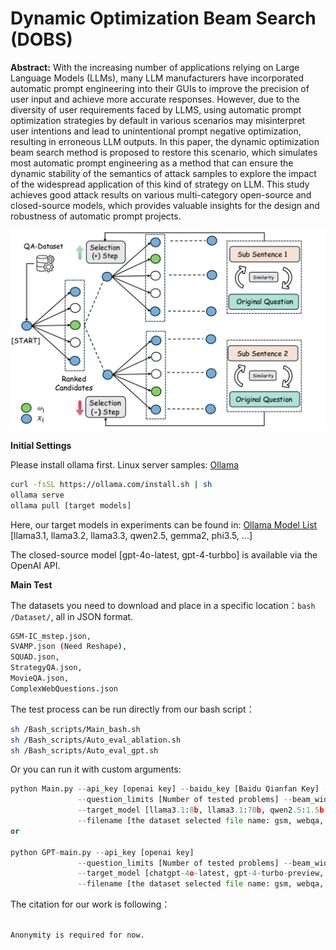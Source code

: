 # Dynamic Optimization Beam Search (DOBS)

**Abstract:**  With the increasing number of applications relying on Large Language Models (LLMs), many LLM manufacturers have incorporated automatic prompt engineering into their GUIs to improve the precision of user input and achieve more accurate responses. However, due to the diversity of user requirements faced by LLMS, using automatic prompt optimization strategies by default in various scenarios may misinterpret user intentions and lead to unintentional prompt negative optimization, resulting in erroneous LLM outputs. In this paper, the dynamic optimization beam search method is proposed to restore this scenario, which simulates most automatic prompt engineering as a method that can ensure the dynamic stability of the semantics of attack samples to explore the impact of the widespread application of this kind of strategy on LLM. This study achieves good attack results on various multi-category open-source and closed-source models, which provides valuable insights for the design and robustness of automatic prompt projects.

![The core of dynamic optimization beam search.](Workflow.png)

**Initial Settings**

Please install ollama first. Linux server samples: [Ollama](https://ollama.com/download/linux)

```bash
curl -fsSL https://ollama.com/install.sh | sh
ollama serve
ollama pull [target models] 
```

Here, our target models in experiments can be found in: [Ollama Model List](https://ollama.com/search)
[llama3.1, llama3.2, llama3.3, qwen2.5, gemma2, phi3.5, ...]

The closed-source model [gpt-4o-latest, gpt-4-turbbo] is available via the OpenAI API.

**Main Test**

The datasets you need to download and place in a specific location：```bash /Dataset/```, all in JSON format.
```bash
GSM-IC_mstep.json,
SVAMP.json (Need Reshape),
SQUAD.json,
StrategyQA.json,
MovieQA.json,
ComplexWebQuestions.json
```
The test process can be run directly from our bash script：

```bash
sh /Bash_scripts/Main_bash.sh
sh /Bash_scripts/Auto_eval_ablation.sh
sh /Bash_scripts/Auto_eval_gpt.sh
```
Or you can run it with custom arguments:

```python
python Main.py --api_key [openai key] --baidu_key [Baidu Qianfan Key] --gemini_key [Google Gemini Key]
               --question_limits [Number of tested problems] --beam_width [the max beam width] --tokenizer [tokenizer] --embedding_model [The detailed BERT type.]
               --target_model [llama3.1:8b, llama3.1:70b, qwen2.5:1.5b, qwen2.5:3b, qwen2.5:7b, qwen2.5:14b, gemma2:2b, gemma2:9b, phi3.5:3.8b, ...]
               --filename [the dataset selected file name: gsm, webqa, movqa, compx, ....]
or

python GPT-main.py --api_key [openai key]
               --question_limits [Number of tested problems] --beam_width [the max beam width] --tokenizer [tokenizer] --embedding_model [The detailed BERT type.]
               --target_model [chatgpt-4o-latest, gpt-4-turbo-preview, ...]
               --filename [the dataset selected file name: gsm, webqa, movqa, compx, ....]
```

The citation for our work is following：

```latex

Anonymity is required for now.

```























